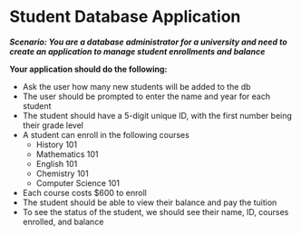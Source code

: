 <h1>Student Database Application</h1>

***Scenario: You are a database administrator for a university and need to create an application to manage student
enrollments and balance***

**Your application should do the following:**

+ Ask the user how many new students will be added to the db
+ The user should be prompted to enter the name and year for each student 
+ The student should have a 5-digit unique ID, with the first number being their grade level
+ A student can enroll in the following courses
    + History 101
    + Mathematics 101
    + English 101
    + Chemistry 101
    + Computer Science 101
+ Each course costs $600 to enroll
+ The student should be able to view their balance and pay the tuition
+ To see the status of the student, we should see their name, ID, courses enrolled, and balance